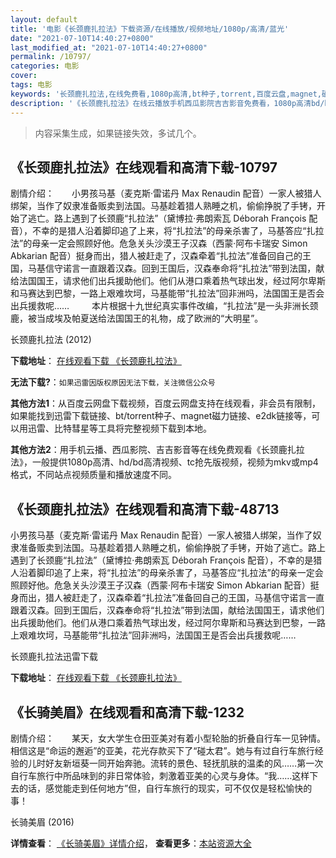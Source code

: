 ```yaml
---
layout: default
title: '电影《长颈鹿扎拉法》下载资源/在线播放/视频地址/1080p/高清/蓝光'
date: "2021-07-10T14:40:27+0800"
last_modified_at: "2021-07-10T14:40:27+0800"
permalink: /10797/
categories: 电影
cover:
tags: 电影
keywords: '长颈鹿扎拉法,在线免费看,1080p高清,bt种子,torrent,百度云盘,magnet,磁力链,迅雷下载资源'
description: '《长颈鹿扎拉法》在线云播放手机西瓜影院吉吉影音免费看，1080p高清bd/hd未删减完整版和tc抢先枪版，mkv/mp4格式，附带bt/torrent种子、magnet/磁力链、百度云盘、网盘资源迅雷下载链接'
---
```


>内容采集生成，如果链接失效，多试几个。


## 《长颈鹿扎拉法》在线观看和高清下载-10797

剧情介绍：　　小男孩马基（麦克斯·雷诺丹 Max Renaudin 配音）一家人被猎人绑架，当作了奴隶准备贩卖到法国。马基趁着猎人熟睡之机，偷偷挣脱了手铐，开始了逃亡。路上遇到了长颈鹿“扎拉法”（黛博拉·弗朗索瓦 Déborah François 配音），不幸的是猎人沿着脚印追了上来，将“扎拉法”的母亲杀害了，马基答应“扎拉法”的母亲一定会照顾好他。危急关头沙漠王子汉森（西蒙·阿布卡瑞安 Simon Abkarian 配音）挺身而出，猎人被赶走了，汉森牵着“扎拉法”准备回自己的王国，马基信守诺言一直跟着汉森。回到王国后，汉森奉命将“扎拉法”带到法国，献给法国国王，请求他们出兵援助他们。他们从港口乘着热气球出发，经过阿尔卑斯和马赛达到巴黎，一路上艰难坎坷，马基能带“扎拉法”回非洲吗，法国国王是否会出兵援救呢……  　　本片根据十九世纪真实事件改编，“扎拉法”是一头非洲长颈鹿，被当成埃及帕夏送给法国国王的礼物，成了欧洲的“大明星”。


长颈鹿扎拉法 (2012)

**下载地址**： [在线观看下载 《长颈鹿扎拉法》](https://www.btbtdy.me/btdy/dy8144.html) 


**无法下载?**：`如果迅雷因版权原因无法下载，关注微信公众号 `

**其他方法1**：从百度云网盘下载视频，百度云网盘支持在线观看，非会员有限制，如果能找到迅雷下载链接、bt/torrent种子、magnet磁力链接、e2dk链接等，可以用迅雷、比特彗星等工具将完整视频下载到本地。

**其他方法2**：用手机云播、西瓜影院、吉吉影音等在线免费观看《长颈鹿扎拉法》，一般提供1080p高清、hd/bd高清视频、tc抢先版视频，视频为mkv或mp4格式，不同站点视频质量和播放速度不同。


## 《长颈鹿扎拉法》在线观看和高清下载-48713

小男孩马基（麦克斯&middot;雷诺丹 Max Renaudin 配音）一家人被猎人绑架，当作了奴隶准备贩卖到法国。马基趁着猎人熟睡之机，偷偷挣脱了手铐，开始了逃亡。路上遇到了长颈鹿&ldquo;扎拉法&rdquo;（黛博拉·弗朗索瓦 Déborah François 配音），不幸的是猎人沿着脚印追了上来，将“扎拉法&rdquo;的母亲杀害了，马基答应&ldquo;扎拉法&rdquo;的母亲一定会照顾好他。危急关头沙漠王子汉森（西蒙·阿布卡瑞安 Simon Abkarian 配音）挺身而出，猎人被赶走了，汉森牵着“扎拉法&rdquo;准备回自己的王国，马基信守诺言一直跟着汉森。回到王国后，汉森奉命将“扎拉法&rdquo;带到法国，献给法国国王，请求他们出兵援助他们。他们从港口乘着热气球出发，经过阿尔卑斯和马赛达到巴黎，一路上艰难坎坷，马基能带&ldquo;扎拉法&rdquo;回非洲吗，法国国王是否会出兵援救呢&hellip;…


长颈鹿扎拉法迅雷下载

**下载地址**： [在线观看下载 《长颈鹿扎拉法》](https://www.993dy.com//vod-detail-id-4915.html) 


## 《长骑美眉》在线观看和高清下载-1232

剧情介绍：　　某天，女大学生仓田亚美对有着小型轮胎的折叠自行车一见钟情。相信这是“命运的邂逅”的亚美，花光存款买下了“碰太君”。她与有过自行车旅行经验的儿时好友新垣葵一同开始奔驰。流转的景色、轻抚肌肤的温柔的风……第一次自行车旅行中所品味到的非日常体验，刺激着亚美的心灵与身体。“我……这样下去的话，感觉能走到任何地方”但，自行车旅行的现实，可不仅仅是轻松愉快的事！


长骑美眉 (2016)

**详情查看**： [《长骑美眉》详情介绍](/movie/1232/)， **查看更多**：[本站资源大全](/movie/t/all/)

